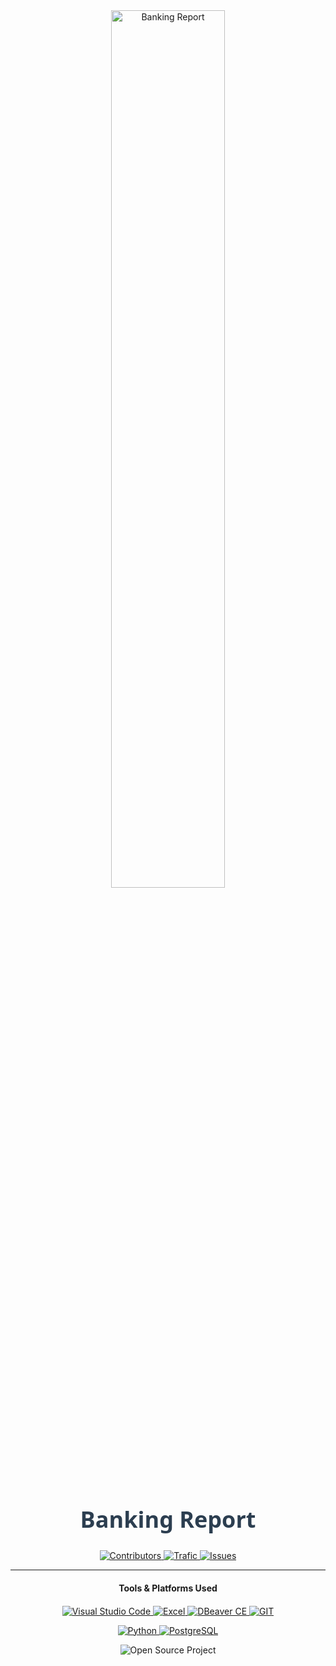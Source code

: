 <div align="center">
  <img src="https://github.com/Ngoc-Bich89/Bank-report/blob/main/nganhangdientu1_1671442163137.jpg" alt="Banking Report" width="60%" />
</div>

<h1 align="center" style="font-family: 'Segoe UI', Tahoma, Geneva, Verdana, sans-serif; font-size: 36px; color: #2C3E50;">
  Banking Report
</h1>

<p align="center">
  <a href="https://github.com/Ngoc-Bich89/Bank-report/graphs/contributors">
    <img src="https://img.shields.io/github/contributors/phucnguyen140502/Monthly-Business-Ranking-Report?style=for-the-badge&color=2ECC71&logo=github&logoColor=white" alt="Contributors">
  </a>
  <a href="https://github.com/Ngoc-Bich89/Bank-report/graphs/traffic">
    <img src="https://img.shields.io/github/forks/phucnguyen140502/Monthly-Business-Ranking-Report?style=for-the-badge&color=3498DB&logo=github&logoColor=white" alt="Trafic">
  </a>
  <a href="https://github.com/Ngoc-Bich89/Bank-report/issues">
    <img src="https://img.shields.io/github/issues/phucnguyen140502/Monthly-Business-Ranking-Report?style=for-the-badge&color=E74C3C&logo=github&logoColor=white" alt="Issues">
  </a>
</p>

---

<p align="center" style="margin: 20px 0;">
  <strong>Tools & Platforms Used</strong>
</p>

<p align="center">
  <a href="https://code.visualstudio.com/">
    <img src="https://img.shields.io/badge/Visual_Studio_Code-007ACC?style=for-the-badge&logo=visual-studio-code&logoColor=white" alt="Visual Studio Code">
  </a>
  <a href="https://www.microsoft.com/en-us/microsoft-365/excel">
    <img src="https://img.shields.io/badge/Excel-217346?style=for-the-badge&logo=microsoft-excel&logoColor=white" alt="Excel">
  </a>
  <a href="https://dbeaver.io/">
    <img src="https://img.shields.io/badge/DBeaver-5D6A7D?style=for-the-badge&logo=dbeaver&logoColor=white" alt="DBeaver CE">
  </a>
  <a href="https://github.com/">
    <img src="https://img.shields.io/badge/GIT-E44C30?style=for-the-badge&logo=git&logoColor=white" alt="GIT">
  </a>
</p>

<p align="center">
  <a href="https://github.com/search?q=Object+Oriented+Programming+language%3APython&type=repositories&l=Python&p=1">
    <img src="https://img.shields.io/badge/Python-306998?style=for-the-badge&logo=python&logoColor=white" alt="Python">
  </a>
  <a href="https://www.postgresql.org/">
    <img src="https://img.shields.io/badge/PostgreSQL-336791?style=for-the-badge&logo=postgresql&logoColor=white" alt="PostgreSQL">
  </a>
</p>

<p align="center">
  <img src="https://img.shields.io/static/v1?label=Project&message=Open%20Source&color=6AB04A&style=for-the-badge&logo=github&logoColor=white" alt="Open Source Project" />
</p>
